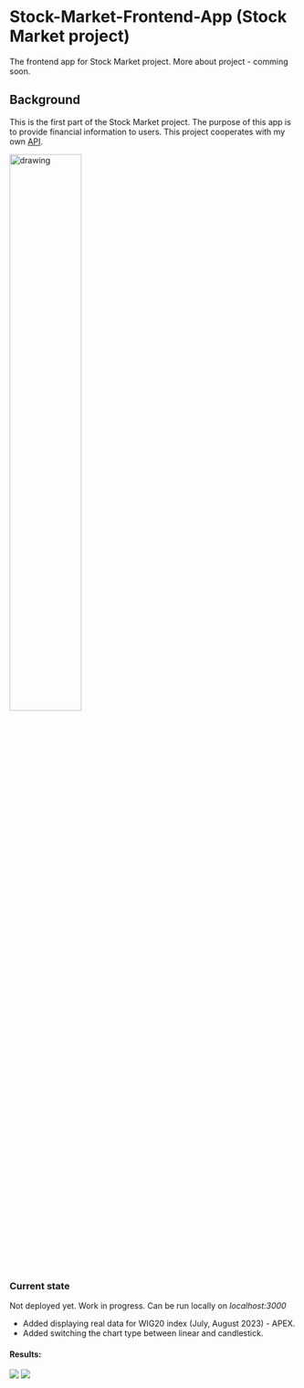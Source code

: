 # Stock-Market-Frontend-App (Stock Market project)
The frontend app for Stock Market project. More about project - comming soon.
## Background
This is the first part of the Stock Market project. The purpose of this app is to provide financial information to users. This project cooperates with my own [API](https://github.com/ukasz1/stock-market-api).

<img src="https://github.com/ukasz1/Stock-Market-App/assets/46789003/9daf5a96-b7a7-40fb-93cd-fb80afe27a55" alt="drawing" width="50%"/>

### Current state
Not deployed yet. Work in progress. Can be run locally on *localhost:3000*

+ Added displaying real data for WIG20 index (July, August 2023) - APEX.
+ Added switching the chart type between linear and candlestick.

#### Results:
<img src="https://github.com/ukasz1/stock-market-app/assets/46789003/a95aff88-4157-492a-987b-75c67b370979" />

<img src="https://github.com/ukasz1/stock-market-app/assets/46789003/38569640-d92c-4ed8-8bf7-876b291725a8">

